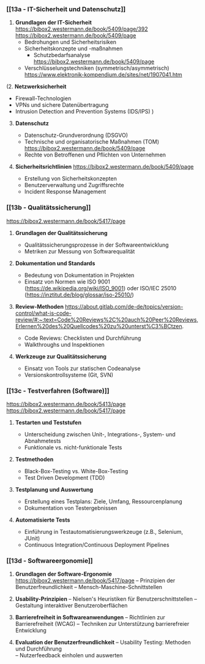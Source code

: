 ### [[13a - IT-Sicherheit und Datenschutz]]
1. **Grundlagen der IT-Sicherheit**
	https://bibox2.westermann.de/book/5409/page/392
	https://bibox2.westermann.de/book/5409/page
   - Bedrohungen und Sicherheitsrisiken
   - Sicherheitskonzepte und -maßnahmen
	   - Schutzbedarfsanalyse
	   https://bibox2.westermann.de/book/5409/page
   - Verschlüsselungstechniken (symmetrisch/asymmetrisch)
	https://www.elektronik-kompendium.de/sites/net/1907041.htm

(2. **Netzwerksicherheit**
   - Firewall-Technologien
   - VPNs und sichere Datenübertragung
   - Intrusion Detection and Prevention Systems (IDS/IPS)
)

3. **Datenschutz**
   - Datenschutz-Grundverordnung (DSGVO)
   - Technische und organisatorische Maßnahmen (TOM)
	https://bibox2.westermann.de/book/5409/page
   - Rechte von Betroffenen und Pflichten von Unternehmen

1. **Sicherheitsrichtlinien**
	https://bibox2.westermann.de/book/5409/page
   - Erstellung von Sicherheitskonzepten
   - Benutzerverwaltung und Zugriffsrechte
   - Incident Response Management

### [[13b - Qualitätssicherung]]
https://bibox2.westermann.de/book/5417/page
1. **Grundlagen der Qualitätssicherung**
   - Qualitätssicherungsprozesse in der Softwareentwicklung
   - Metriken zur Messung von Softwarequalität

2. **Dokumentation und Standards**
   - Bedeutung von Dokumentation in Projekten
   - Einsatz von Normen wie ISO 9001 (https://de.wikipedia.org/wiki/ISO_9001) oder ISO/IEC 25010 (https://inztitut.de/blog/glossar/iso-25010/)

1. **Review-Methoden**
	https://about.gitlab.com/de-de/topics/version-control/what-is-code-review/#:~:text=Code%20Reviews%2C%20auch%20Peer%20Reviews,Erlernen%20des%20Quellcodes%20zu%20unterst%C3%BCtzen.
   - Code Reviews: Checklisten und Durchführung
   - Walkthroughs und Inspektionen

4. **Werkzeuge zur Qualitätssicherung**
   - Einsatz von Tools zur statischen Codeanalyse
   - Versionskontrollsysteme (Git, SVN)

### [[13c - Testverfahren (Software)]]
https://bibox2.westermann.de/book/5413/page
https://bibox2.westermann.de/book/5417/page
1. **Testarten und Teststufen**
   - Unterscheidung zwischen Unit-, Integrations-, System- und Abnahmetests
   - Funktionale vs. nicht-funktionale Tests

2. **Testmethoden**
    - Black-Box-Testing vs. White-Box-Testing
    - Test Driven Development (TDD) 

3. **Testplanung und Auswertung**
    - Erstellung eines Testplans: Ziele, Umfang, Ressourcenplanung 
    - Dokumentation von Testergebnissen

4. **Automatisierte Tests**
    - Einführung in Testautomatisierungswerkzeuge (z.B., Selenium, JUnit)
    - Continuous Integration/Continuous Deployment Pipelines 

### [[13d - Softwareergonomie]] 
1. **Grundlagen der Software-Ergonomie**
	https://bibox2.westermann.de/book/5417/page
    – Prinzipien der Benutzerfreundlichkeit 
    – Mensch-Maschine-Schnittstellen

2. **Usability-Prinzipien**
    – Nielsen's Heuristiken für Benutzerschnittstellen 
    – Gestaltung interaktiver Benutzeroberflächen 

3. **Barrierefreiheit in Softwareanwendungen** 
    – Richtlinien zur Barrierefreiheit (WCAG)
    – Techniken zur Unterstützung barrierefreier Entwicklung 

4. **Evaluation der Benutzerfreundlichkeit** 
    – Usability Testing: Methoden und Durchführung  
    – Nutzerfeedback einholen und auswerten 




